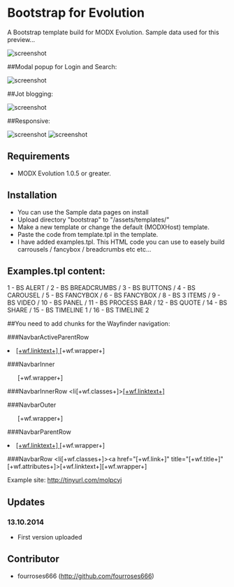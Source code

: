 Bootstrap for Evolution
===========================

A Bootstrap template build for MODX Evolution.
Sample data used for this preview...

![screenshot](https://raw.github.com/fourroses666/bootstrap-template/master/screendump01.jpg)

##Modal popup for Login and Search:

![screenshot](https://raw.github.com/fourroses666/bootstrap-template/master/screendump00.jpg)

##Jot blogging:

![screenshot](https://raw.github.com/fourroses666/bootstrap-template/master/screendump02.jpg)

##Responsive:

![screenshot](https://raw.github.com/fourroses666/bootstrap-template/master/screendump03.jpg)
![screenshot](https://raw.github.com/fourroses666/bootstrap-template/master/screendump04.jpg)

## Requirements

 * MODX Evolution 1.0.5 or greater.

## Installation

 * You can use the Sample data pages on install
 * Upload directory "bootstrap" to "/assets/templates/"
 * Make a new template or change the default (MODXHost) template.
 * Paste the code from template.tpl in the template.
 * I have added examples.tpl. This HTML code you can use to easely build carrousels / fancybox / breadcrumbs etc etc...
 
## Examples.tpl content:
1 - BS ALERT / 2 - BS BREADCRUMBS / 3 - BS BUTTONS / 4 - BS CAROUSEL / 5 - BS FANCYBOX / 6 - BS FANCYBOX / 8 - BS 3 ITEMS / 9 - BS VIDEO / 10 - BS PANEL / 11 - BS PROCESS BAR / 12 - BS QUOTE / 14 - BS SHARE / 15 - BS TIMELINE 1 / 16 - BS TIMELINE 2

##You need to add chunks for the Wayfinder navigation:

###NavbarActiveParentRow
<li class="dropdown active"><a class="dropdown-toggle" data-toggle="dropdown" href="#" title="[+wf.title+]">[+wf.linktext+] <b class="caret"></b></a>[+wf.wrapper+]</li>

###NavbarInner
<ul class="dropdown-menu">[+wf.wrapper+]</ul>

###NavbarInnerRow
<li[+wf.classes+]><a href="[+wf.link+]">[+wf.linktext+]</a></li>

###NavbarOuter
<ul class="nav navbar-nav">[+wf.wrapper+]</ul>

###NavbarParentRow
<li class="dropdown"><a class="dropdown-toggle" data-toggle="dropdown" href="#" title="[+wf.title+]">[+wf.linktext+] <b class="caret"></b></a>[+wf.wrapper+]</li>

###NavbarRow
<li[+wf.classes+]><a href="[+wf.link+]" title="[+wf.title+]" [+wf.attributes+]>[+wf.linktext+]</a>[+wf.wrapper+]</li>


Example site: http://tinyurl.com/molpcvj
 
## Updates
 
### 13.10.2014

 * First version uploaded

## Contributor

 * fourroses666 (http://github.com/fourroses666)
